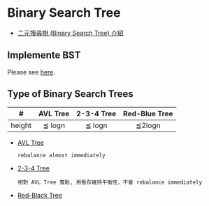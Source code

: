 # Binary Search Tree

- [二元搜尋樹 (Binary Search Tree) 介紹](introduction.md)

## Implemente BST

Please see [here](https://github.com/kaka-lin/Notes/tree/master/DSA/Tree/Binary%20Tree/Binary%20Search%20Tree/implementation).

## Type of Binary Search Trees

| # | AVL Tree | 2-3-4 Tree | Red-Blue Tree |
| :-: | :-: | :-: | :-: |
| height | ≦ logn | ≦ logn | ≦2logn | O(log n) |

- [AVL Tree](https://github.com/kaka-lin/Notes/tree/master/DSA/Tree/Binary%20Tree/Binary%20Search%20Tree/AVL%20Tree)

    ```
    rebalance almost immediately
    ```

- [2-3-4 Tree](https://github.com/kaka-lin/Notes/tree/master/DSA/Tree/Binary%20Tree/Binary%20Search%20Tree/2-3-4%20Tree)

    ```
    相對 AVL Tree 寬鬆, 用暫存維持平衡性，不會 rebalance immediately
    ```

- [Red-Black Tree](https://github.com/kaka-lin/Notes/tree/master/DSA/Tree/Binary%20Tree/Binary%20Search%20Tree/Red-Black%20Tree)
